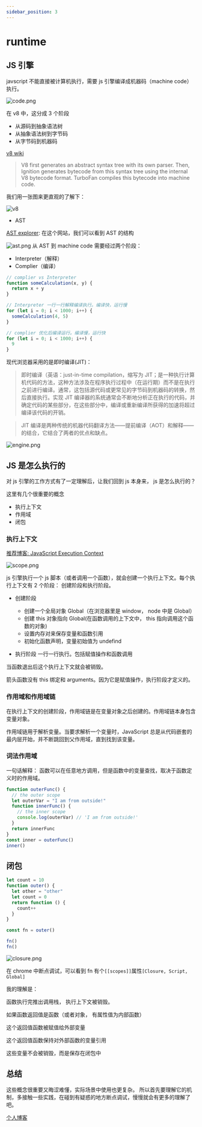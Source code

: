 ```yaml
---
sidebar_position: 3
---
```


# runtime

## JS 引擎

javscript 不能直接被计算机执行，需要 js 引擎编译成机器码（machine code）执行。

![code.png](https://p9-juejin.byteimg.com/tos-cn-i-k3u1fbpfcp/e70446490bdf475a90efa62d8dfaa1ec~tplv-k3u1fbpfcp-watermark.image?)

在 v8 中，这分成 3 个阶段

- 从源码到抽象语法树
- 从抽象语法树到字节码
- 从字节码到机器码

[v8 wiki](<https://en.wikipedia.org/wiki/V8_(JavaScript_engine)>)

> V8 first generates an abstract syntax tree with its own parser. Then, Ignition generates bytecode from this syntax tree using the internal V8 bytecode format. TurboFan compiles this bytecode into machine code.

我们用一张图来更直观的了解下：

![v8](https://p3-juejin.byteimg.com/tos-cn-i-k3u1fbpfcp/a6e00fe853c047689f436a3b69b79335~tplv-k3u1fbpfcp-zoom-1.image)

- AST

[AST explorer](https://astexplorer.net/): 在这个网站，我们可以看到 AST 的结构

![ast.png](https://p3-juejin.byteimg.com/tos-cn-i-k3u1fbpfcp/5d73c04bd18b41fabdd5489d42deb9a7~tplv-k3u1fbpfcp-watermark.image?)
从 AST 到 machine code 需要经过两个阶段：

- Interpreter（解释）
- Complier（编译）

```javascript
// complier vs Interpreter
function someCalculation(x, y) {
  return x + y
}

// Interpreter 一行一行解释编译执行。编译快，运行慢
for (let i = 0; i < 1000; i++) {
  someCalculation(4, 5)
}

// complier 优化后编译运行。编译慢，运行快
for (let i = 0; i < 1000; i++) {
  9
}
```

现代浏览器采用的是即时编译(JIT)：

> 即时编译（英语：just-in-time compilation，缩写为 JIT；是一种执行计算机代码的方法，这种方法涉及在程序执行过程中（在运行期）而不是在执行之前进行编译。通常，这包括源代码或更常见的字节码到机器码的转换，然后直接执行。实现 JIT 编译器的系统通常会不断地分析正在执行的代码，并确定代码的某些部分，在这些部分中，编译或重新编译所获得的加速将超过编译该代码的开销。

> JIT 编译是两种传统的机器代码翻译方法——提前编译（AOT）和解释——的结合，它结合了两者的优点和缺点。

![engine.png](https://p3-juejin.byteimg.com/tos-cn-i-k3u1fbpfcp/8a79e1aaee2a4b03944c231b5d4574bf~tplv-k3u1fbpfcp-watermark.image?)

## JS 是怎么执行的

对 js 引擎的工作方式有了一定理解后，让我们回到 js 本身来，
js 是怎么执行的？

这里有几个很重要的概念

- 执行上下文
- 作用域
- 闭包

### 执行上下文

[推荐博客: JavaScript Execution Context](https://www.javascripttutorial.net/javascript-execution-context/)

![scope.png](https://p1-juejin.byteimg.com/tos-cn-i-k3u1fbpfcp/cef74143eea64a20b8f9d2b152a12607~tplv-k3u1fbpfcp-watermark.image?)

js 引擎执行一个 js 脚本（或者调用一个函数），就会创建一个执行上下文。每个执行上下文有 2 个阶段： 创建阶段和执行阶段。

- 创建阶段

  - 创建一个全局对象 Global（在浏览器里是 window， node 中是 Global）
  - 创建 this 对象指向 Global(在函数调用的上下文中， this 指向调用这个函数的对象)
  - 设置内存对来保存变量和函数引用
  - 初始化函数声明，变量初始值为 undefind

- 执行阶段
  一行一行执行。包括赋值操作和函数调用

当函数退出后这个执行上下文就会被销毁。

箭头函数没有 this 绑定和 arguments。因为它是赋值操作，执行阶段才定义的。

### 作用域和作用域链

在执行上下文的创建阶段，作用域链是在变量对象之后创建的。作用域链本身包含变量对象。

作用域链用于解析变量。当要求解析一个变量时，JavaScript 总是从代码嵌套的最内层开始，并不断跳回到父作用域，直到找到该变量。

### 词法作用域

一句话解释： 函数可以在任意地方调用，但是函数中的变量查找，取决于函数定义时的作用域。

```javascript
function outerFunc() {
  // the outer scope
  let outerVar = "I am from outside!"
  function innerFunc() {
    // the inner scope
    console.log(outerVar) // 'I am from outside!'
  }
  return innerFunc
}
const inner = outerFunc()
inner()
```

## 闭包

```javascript
let count = 10
function outer() {
  let other = "other"
  let count = 0
  return function () {
    count++
  }
}

const fn = outer()

fn()
fn()
```

![closure.png](https://p3-juejin.byteimg.com/tos-cn-i-k3u1fbpfcp/a88a0beb7f644f5398fe0e7429ccfcd9~tplv-k3u1fbpfcp-watermark.image?)

在 chrome 中断点调试，可以看到 fn 有个`[[scopes]]`属性`[Closure, Script, Global]`

我的理解是：

函数执行完推出调用栈， 执行上下文被销毁。

如果函数返回值是函数（或者对象， 有属性值为内部函数）

这个返回值函数被赋值给外部变量

这个返回值函数保持对外部函数的变量引用

这些变量不会被销毁，而是保存在闭包中

## 总结

这些概念很重要又晦涩难懂，实际场景中使用也更复杂。
所以首先要理解它的机制，多接触一些实践，在碰到有疑惑的地方断点调试，慢慢就会有更多的理解了吧。

[个人博客](https://chenyuhao.vercel.app/)

